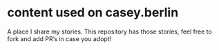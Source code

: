 # content used on casey.berlin

A place I share my stories. This repository has those stories, feel free to fork and add PR’s in case you adopt!